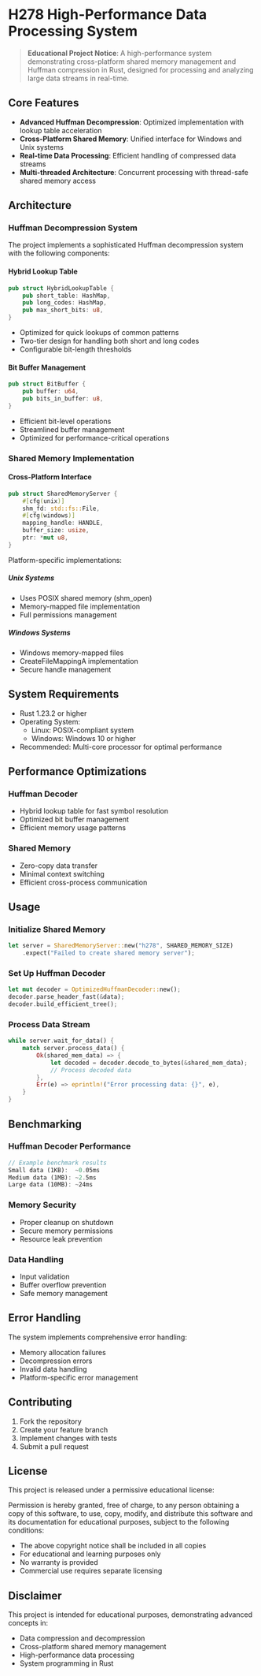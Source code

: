 # H278 High-Performance Data Processing System

> **Educational Project Notice**: A high-performance system demonstrating cross-platform shared memory management and Huffman compression in Rust, designed for processing and analyzing large data streams in real-time.

## Core Features

- **Advanced Huffman Decompression**: Optimized implementation with lookup table acceleration
- **Cross-Platform Shared Memory**: Unified interface for Windows and Unix systems
- **Real-time Data Processing**: Efficient handling of compressed data streams
- **Multi-threaded Architecture**: Concurrent processing with thread-safe shared memory access

## Architecture

### Huffman Decompression System
The project implements a sophisticated Huffman decompression system with the following components:

#### Hybrid Lookup Table
```rust
pub struct HybridLookupTable {
    pub short_table: HashMap,
    pub long_codes: HashMap,
    pub max_short_bits: u8,
}
```
- Optimized for quick lookups of common patterns
- Two-tier design for handling both short and long codes
- Configurable bit-length thresholds

#### Bit Buffer Management
```rust
pub struct BitBuffer {
    pub buffer: u64,
    pub bits_in_buffer: u8,
}
```
- Efficient bit-level operations
- Streamlined buffer management
- Optimized for performance-critical operations

### Shared Memory Implementation

#### Cross-Platform Interface
```rust
pub struct SharedMemoryServer {
    #[cfg(unix)]
    shm_fd: std::fs::File,
    #[cfg(windows)]
    mapping_handle: HANDLE,
    buffer_size: usize,
    ptr: *mut u8,
}
```

Platform-specific implementations:

##### Unix Systems
- Uses POSIX shared memory (shm_open)
- Memory-mapped file implementation
- Full permissions management

##### Windows Systems
- Windows memory-mapped files
- CreateFileMappingA implementation
- Secure handle management

## System Requirements

- Rust 1.23.2 or higher
- Operating System:
  - Linux: POSIX-compliant system
  - Windows: Windows 10 or higher
- Recommended: Multi-core processor for optimal performance

## Performance Optimizations

### Huffman Decoder
- Hybrid lookup table for fast symbol resolution
- Optimized bit buffer management
- Efficient memory usage patterns

### Shared Memory
- Zero-copy data transfer
- Minimal context switching
- Efficient cross-process communication

## Usage

### Initialize Shared Memory
```rust
let server = SharedMemoryServer::new("h278", SHARED_MEMORY_SIZE)
    .expect("Failed to create shared memory server");
```

### Set Up Huffman Decoder
```rust
let mut decoder = OptimizedHuffmanDecoder::new();
decoder.parse_header_fast(&data);
decoder.build_efficient_tree();
```

### Process Data Stream
```rust
while server.wait_for_data() {
    match server.process_data() {
        Ok(shared_mem_data) => {
            let decoded = decoder.decode_to_bytes(&shared_mem_data);
            // Process decoded data
        },
        Err(e) => eprintln!("Error processing data: {}", e),
    }
}
```

## Benchmarking

### Huffman Decoder Performance
```rust
// Example benchmark results
Small data (1KB):  ~0.05ms
Medium data (1MB): ~2.5ms
Large data (10MB): ~24ms
```


### Memory Security
- Proper cleanup on shutdown
- Secure memory permissions
- Resource leak prevention

### Data Handling
- Input validation
- Buffer overflow prevention
- Safe memory management

## Error Handling

The system implements comprehensive error handling:
- Memory allocation failures
- Decompression errors
- Invalid data handling
- Platform-specific error management

## Contributing

1. Fork the repository
2. Create your feature branch
3. Implement changes with tests
4. Submit a pull request

## License

This project is released under a permissive educational license:

Permission is hereby granted, free of charge, to any person obtaining a copy of this software, to use, copy, modify, and distribute this software and its documentation for educational purposes, subject to the following conditions:

- The above copyright notice shall be included in all copies
- For educational and learning purposes only
- No warranty is provided
- Commercial use requires separate licensing

## Disclaimer

This project is intended for educational purposes, demonstrating advanced concepts in:
- Data compression and decompression
- Cross-platform shared memory management
- High-performance data processing
- System programming in Rust
